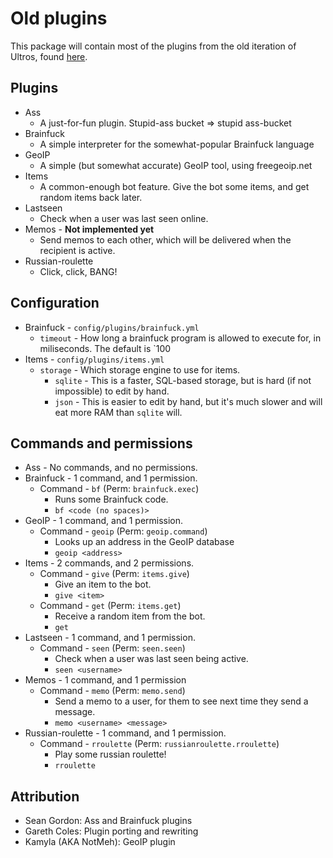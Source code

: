 Old plugins
===========

This package will contain most of the plugins from the old iteration of Ultros, found [here](https://github.com/UltrosBot/McBlockit---Helpbot/tree/master/plugins).

## Plugins

* Ass
  * A just-for-fun plugin. Stupid-ass bucket => stupid ass-bucket
* Brainfuck
  * A simple interpreter for the somewhat-popular Brainfuck language
* GeoIP
  * A simple (but somewhat accurate) GeoIP tool, using freegeoip.net
* Items
  * A common-enough bot feature. Give the bot some items, and get random items back later.
* Lastseen
  * Check when a user was last seen online.
* Memos - **Not implemented yet**
  * Send memos to each other, which will be delivered when the recipient is active.
* Russian-roulette
  * Click, click, BANG!

## Configuration

* Brainfuck - `config/plugins/brainfuck.yml`
  * `timeout` - How long a brainfuck program is allowed to execute for, in miliseconds. The default is `100
* Items - `config/plugins/items.yml`
  * `storage` - Which storage engine to use for items.
    * `sqlite` - This is a faster, SQL-based storage, but is hard (if not impossible) to edit by hand.
    * `json` - This is easier to edit by hand, but it's much slower and will eat more RAM than `sqlite` will.


## Commands and permissions

* Ass - No commands, and no permissions.
* Brainfuck - 1 command, and 1 permission.
  * Command - `bf` (Perm: `brainfuck.exec`)
    * Runs some Brainfuck code.
    * `bf <code (no spaces)>`
* GeoIP - 1 command, and 1 permission.
  * Command - `geoip` (Perm: `geoip.command`)
    * Looks up an address in the GeoIP database
    * `geoip <address>`
* Items - 2 commands, and 2 permissions.
  * Command - `give` (Perm: `items.give`)
    * Give an item to the bot.
    * `give <item>`
  * Command - `get` (Perm: `items.get`)
    * Receive a random item from the bot.
    * `get`
* Lastseen - 1 command, and 1 permission.
  * Command - `seen` (Perm: `seen.seen`)
    * Check when a user was last seen being active.
    * `seen <username>`
* Memos - 1 command, and 1 permission
  * Command - `memo` (Perm: `memo.send`)
    * Send a memo to a user, for them to see next time they send a message.
    * `memo <username> <message>`
* Russian-roulette - 1 command, and 1 permission.
  * Command - `rroulette` (Perm: `russianroulette.rroulette`)
    * Play some russian roulette!
    * `rroulette`

## Attribution

* Sean Gordon: Ass and Brainfuck plugins
* Gareth Coles: Plugin porting and rewriting
* Kamyla (AKA NotMeh): GeoIP plugin
